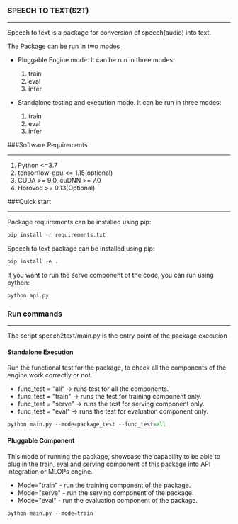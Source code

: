 ### SPEECH TO TEXT(S2T)
- - - -
Speech to text is a package for conversion of speech(audio) into text. 

The Package can be run in  two modes

* Pluggable Engine mode.
It can be run in three modes: 
	1. train
	2. eval
	3. infer

* Standalone testing and execution mode. It can be run in three modes:
	1. train 
	2. eval
	3. infer


###Software Requirements
- - - -
1. Python <=3.7
2. tensorflow-gpu <= 1.15(optional)
3. CUDA >= 9.0, cuDNN >= 7.0
4. Horovod >= 0.13(Optional)

###Quick start
- - - -
Package requirements can be installed using pip:
```python 
pip install -r requirements.txt
```
Speech to text package can be installed using pip: 
```python 
pip install -e .
```
If you want to run the serve component of the code, you can run using python:
```python
python api.py
```



[comment]: <> (###Config)

[comment]: <> (- - - -)

[comment]: <> (Copy the config file from example_configs folder )


### Run commands
- - - -

The script speech2text/main.py is the entry point of the package execution

#### Standalone Execution
Run the functional test for the package, to check all the components of the engine work correctly or not.
* func_test = "all" -> runs test for all the components.
* func_test = "train" -> runs the test for training component only.
* func_test = "serve" -> runs the test for serving component only.
* func_test = "eval" -> runs the test for evaluation component only.

```python
python main.py --mode=package_test --func_test=all
```

#### Pluggable Component
This mode of running the package, showcase the capability to be able to plug in the train, eval and serving 
component of this package into API integration or MLOPs engine.
* Mode="train" - run the training component of the package.
* Mode="serve" - run the serving component of the package.
* Mode="eval" - run the evaluation component of the package.

```python
python main.py --mode=train
```
